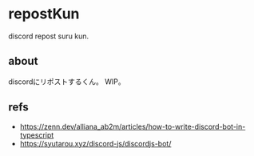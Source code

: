 # repostKun

discord repost suru kun.

## about

discordにリポストするくん。 WIP。


## refs

- https://zenn.dev/alliana_ab2m/articles/how-to-write-discord-bot-in-typescript
- https://syutarou.xyz/discord-js/discordjs-bot/

